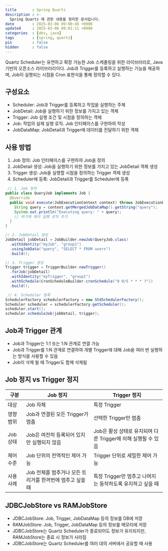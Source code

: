 ```yaml
---
title       : Spring Quartz
description : >-
  Spring Quartz 에 관한 내용을 정리한 문서입니다.
date        : 2025-03-06 09:00:45 +0900
updated     : 2025-03-06 09:01:11 +0900
categories  : [dev, java]
tags        : [spring, quartz]
pin         : false
hidden      : false
---
```


Quartz Scheduler는 유연하고 확장 가능한 Job 스케줄링을 위한 라이브러리로, Java 기반의 오픈소스 라이브러리이다. 
Job과 Trigger를 등록하고 실행하는 기능을 제공하며, Job이 실행되는 시점을 Cron 표현식을 통해 정의할 수 있다.

## 구성요소
- Scheduler: Job과 Trigger를 등록하고 작업을 실행하는 주체
- JobDetail: Job을 실행하기 위한 정보를 가지고 있는 객체
- Trigger: Job 실행 조건 및 시점을 정의하는 객체
- Job: 작업의 실제 실행 로직. Job 인터페이스를 구현하여 작성
- JobDataMap: JobDetail과 Trigger에 데이터를 전달하기 위한 객체

## 사용 방법
1. Job 정의: Job 인터페이스를 구현하여 Job을 정의
2. JobDetail 생성: Job을 실행하기 위한 정보를 가지고 있는 JobDetail 객체 생성
3. Trigger 생성: Job을 실행할 시점을 정의하는 Trigger 객체 생성
4. Scheduler에 등록: JobDetail과 Trigger를 Scheduler에 등록

```java
 // 1. Job 정의
public class QueryJob implements Job {
  @Override
  public void execute(JobExecutionContext context) throws JobExecutionException {
    String query = context.getMergedJobDataMap().getString("query");
    System.out.println("Executing query: " + query);
    // 여기에 쿼리 실행 로직 추가
  }
}

// 2. JobDetail 생성
JobDetail jobDetail = JobBuilder.newJob(QueryJob.class)
  .withIdentity("myJob", "group1")
  .usingJobData("query", "SELECT * FROM users")
  .build();

// 3. Trigger 생성
Trigger trigger = TriggerBuilder.newTrigger()
  .forJob(jobDetail)
  .withIdentity("myTrigger", "group1")
  .withSchedule(CronScheduleBuilder.cronSchedule("0 0/5 * * * ?"))
  .build();

 // 4. Scheduler 등록
SchedulerFactory schedulerFactory = new StdSchedulerFactory();
Scheduler scheduler = schedulerFactory.getScheduler();
scheduler.start();
scheduler.scheduleJob(jobDetail, trigger);
```


## Job과 Trigger 관계
- Job과 Trigger는 1:1 또는 1:N 관계로 연결 가능
- Job과 Trigger를 1:N 관계로 연결하여 개별 Trigger에 대해 Job을 여러 번 실행하는 방식을 사용할 수 있음
- Job이 삭제 될 때 Trigger도 함께 삭제됨
 

## Job 정지 vs Trigger 정지

| 구분 | Job 정지 | Trigger 정지 |
|---|---|---|
| 대상 | Job 자체 | 특정 Trigger |
| 영향 범위 | Job과 연결된 모든 Trigger가 멈춤 | 선택한 Trigger만 멈춤 |
| Job 상태 | Job은 여전히 등록되어 있지만 실행되지 않음 | Job은 활성 상태로 유지되며 다른 Trigger에 의해 실행될 수 있음 |
| 제어 수준 | Job 단위의 전역적인 제어 가능 | Trigger 단위로 세밀한 제어 가능 |
| 사용 사례 | Job 전체를 멈추거나 모든 트리거를 한꺼번에 멈추고 싶을 때 | 특정 Trigger만 멈추고 나머지는 동작하도록 유지하고 싶을 때 |


## JDBCJobStore vs RAMJobStore
- JDBCJobStore: Job, Trigger, JobDataMap 등의 정보를 DB에 저장
- RAMJobStore: Job, Trigger, JobDataMap 등의 정보를 메모리에 저장
- JDBCJobStore는 Quartz Scheduler가 종료되어도 정보가 유지되지만, RAMJobStore는 종료 시 정보가 사라짐
- JDBCJobStore는 Quartz Scheduler를 여러 대의 서버에서 공유할 때 사용